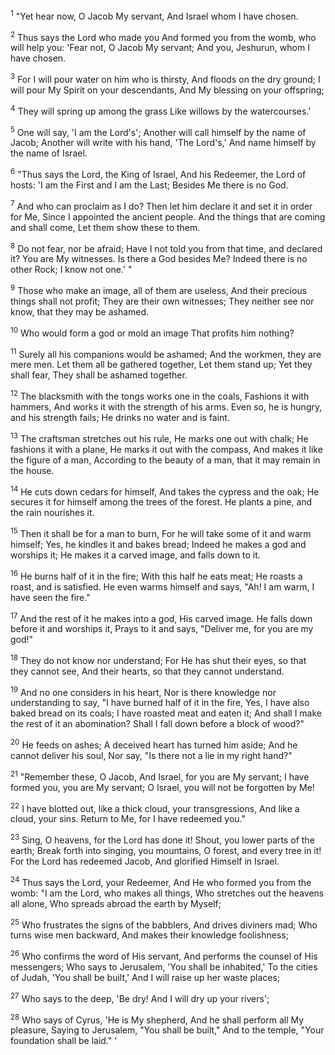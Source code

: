 <sup>1</sup> 
"Yet hear now, O Jacob My servant, And Israel whom I have chosen. 

<sup>2</sup> 
Thus says the Lord who made you And formed you from the womb, who will help you: 'Fear not, O Jacob My servant; And you, Jeshurun, whom I have chosen. 

<sup>3</sup> 
For I will pour water on him who is thirsty, And floods on the dry ground; I will pour My Spirit on your descendants, And My blessing on your offspring; 

<sup>4</sup> 
They will spring up among the grass Like willows by the watercourses.' 

<sup>5</sup> 
One will say, 'I am the Lord's'; Another will call himself by the name of Jacob; Another will write with his hand, 'The Lord's,' And name himself by the name of Israel.

<sup>6</sup> 
"Thus says the Lord, the King of Israel, And his Redeemer, the Lord of hosts: 'I am the First and I am the Last; Besides Me there is no God. 

<sup>7</sup> 
And who can proclaim as I do? Then let him declare it and set it in order for Me, Since I appointed the ancient people. And the things that are coming and shall come, Let them show these to them. 

<sup>8</sup> 
Do not fear, nor be afraid; Have I not told you from that time, and declared it? You are My witnesses. Is there a God besides Me? Indeed there is no other Rock; I know not one.' " 

<sup>9</sup> 
Those who make an image, all of them are useless, And their precious things shall not profit; They are their own witnesses; They neither see nor know, that they may be ashamed. 

<sup>10</sup> 
Who would form a god or mold an image That profits him nothing? 

<sup>11</sup> 
Surely all his companions would be ashamed; And the workmen, they are mere men. Let them all be gathered together, Let them stand up; Yet they shall fear, They shall be ashamed together. 

<sup>12</sup> 
The blacksmith with the tongs works one in the coals, Fashions it with hammers, And works it with the strength of his arms. Even so, he is hungry, and his strength fails; He drinks no water and is faint. 

<sup>13</sup> 
The craftsman stretches out his rule, He marks one out with chalk; He fashions it with a plane, He marks it out with the compass, And makes it like the figure of a man, According to the beauty of a man, that it may remain in the house. 

<sup>14</sup> 
He cuts down cedars for himself, And takes the cypress and the oak; He secures it for himself among the trees of the forest. He plants a pine, and the rain nourishes it. 

<sup>15</sup> 
Then it shall be for a man to burn, For he will take some of it and warm himself; Yes, he kindles it and bakes bread; Indeed he makes a god and worships it; He makes it a carved image, and falls down to it. 

<sup>16</sup> 
He burns half of it in the fire; With this half he eats meat; He roasts a roast, and is satisfied. He even warms himself and says, "Ah! I am warm, I have seen the fire." 

<sup>17</sup> 
And the rest of it he makes into a god, His carved image. He falls down before it and worships it, Prays to it and says, "Deliver me, for you are my god!" 

<sup>18</sup> 
They do not know nor understand; For He has shut their eyes, so that they cannot see, And their hearts, so that they cannot understand. 

<sup>19</sup> 
And no one considers in his heart, Nor is there knowledge nor understanding to say, "I have burned half of it in the fire, Yes, I have also baked bread on its coals; I have roasted meat and eaten it; And shall I make the rest of it an abomination? Shall I fall down before a block of wood?" 

<sup>20</sup> 
He feeds on ashes; A deceived heart has turned him aside; And he cannot deliver his soul, Nor say, "Is there not a lie in my right hand?" 

<sup>21</sup> 
"Remember these, O Jacob, And Israel, for you are My servant; I have formed you, you are My servant; O Israel, you will not be forgotten by Me! 

<sup>22</sup> 
I have blotted out, like a thick cloud, your transgressions, And like a cloud, your sins. Return to Me, for I have redeemed you." 

<sup>23</sup> 
Sing, O heavens, for the Lord has done it! Shout, you lower parts of the earth; Break forth into singing, you mountains, O forest, and every tree in it! For the Lord has redeemed Jacob, And glorified Himself in Israel.

<sup>24</sup> 
Thus says the Lord, your Redeemer, And He who formed you from the womb: "I am the Lord, who makes all things, Who stretches out the heavens all alone, Who spreads abroad the earth by Myself; 

<sup>25</sup> 
Who frustrates the signs of the babblers, And drives diviners mad; Who turns wise men backward, And makes their knowledge foolishness; 

<sup>26</sup> 
Who confirms the word of His servant, And performs the counsel of His messengers; Who says to Jerusalem, 'You shall be inhabited,' To the cities of Judah, 'You shall be built,' And I will raise up her waste places; 

<sup>27</sup> 
Who says to the deep, 'Be dry! And I will dry up your rivers'; 

<sup>28</sup> 
Who says of Cyrus, 'He is My shepherd, And he shall perform all My pleasure, Saying to Jerusalem, "You shall be built," And to the temple, "Your foundation shall be laid." '
